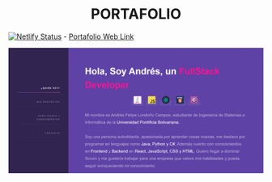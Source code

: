 <h1 align="center"> PORTAFOLIO </h1>


[![Netlify Status](https://api.netlify.com/api/v1/badges/c59ef0db-1d79-4f6f-a5a3-7386bdd345bd/deploy-status)](https://app.netlify.com/sites/portafolio-andres-londono/deploys) - [Portafolio Web Link](https://portafolio-andres-londono.netlify.app/) 

![Part 1](https://github.com/ApidriuC/Portafolio_Ing_Andres/blob/main/images/Captura.PNG)
